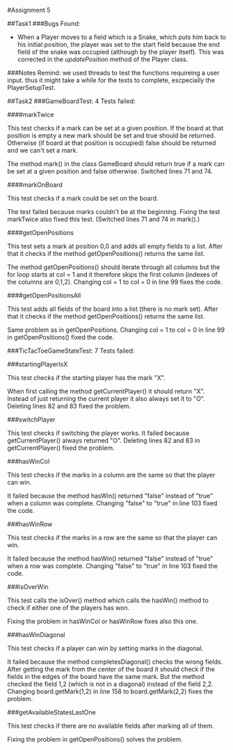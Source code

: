 #Assignment 5

##Task1
###Bugs Found:

- When a Player moves to a field which is a Snake, which puts him back to his initial position, the player was set to the start field
because the end field of the snake was occupied (although by the player itself). This was corrected
in the *updatePosition* method of the Player class.

###Notes
Remind: we used threads to test the functions requireing a user input. thus it might take a while
for the tests to complete, escpecially the PlayerSetupTest.

##Task2
###GameBoardTest:
4 Tests failed: 

####markTwice

This test checks if a mark can be set at a given position. If the board at that position is empty
a new mark should be set and true should be returned. Otherwise (if board at that position is occupied)
false should be returned and we can't set a mark.

The method mark() in the class GameBoard should return true if a mark can be set at a given position and 
false otherwise.
Switched lines 71 and 74.
 
####markOnBoard 

This test checks if a mark could be set on the board. 

The test failed because marks couldn't be at the beginning. Fixing the test markTwice also
fixed this test. (Switched lines 71 and 74 in mark().)

####getOpenPositions

This test sets a mark at position 0,0 and adds all empty fields to a list. After that it checks if the
method getOpenPositions() returns the same list. 

The method getOpenPositions() should iterate through all columns but the for loop starts at col = 1 
and it therefore skips the first column (indexes of the columns are 0,1,2).
Changing col = 1 to col = 0 in line 99 fixes the code. 

####getOpenPositionsAll

This test adds all fields of the board into a list (there is no mark set). After that it checks if the 
method getOpenPositions() returns the same list. 

Same problem as in getOpenPositions. Changing col = 1 to col = 0 in line 99 in getOpenPositions()
fixed the code. 

###TicTacToeGameStateTest:
7 Tests failed:

###startingPlayerIsX  

This test checks if the starting player has the mark "X". 

When first calling the method getCurrentPlayer() it should return "X". Instead of just returning the
current player it also always set it to "O".
Deleting lines 82 and 83 fixed the problem.

###switchPlayer

This test checks if switching the player works. It failed because getCurrentPlayer() always returned
"O". 
Deleting lines 82 and 83 in getCurrentPlayer() fixed the problem.

###hasWinCol

This test checks if the marks in a column are the same so that the player can win. 

It failed because the method hasWin() returned "false" instead of "true" when a column was complete.
Changing "false" to "true" in line 103 fixed the code.

###hasWinRow

This test checks if the marks in a row are the same so that the player can win. 

It failed because the method hasWin() returned "false" instead of "true" when a row was complete.
Changing "false" to "true" in line 103 fixed the code.

###isOverWin

This test calls the isOver() method which calls the hasWin() method to check if either one of the 
players has won. 

Fixing the problem in hasWinCol or hasWinRow fixes also this one.

###hasWinDiagonal

This test checks if a player can win by setting marks in the diagonal. 

It failed because the method completesDiagonal() checks the wrong fields. After getting the mark 
from the center of the board it should check if the fields in the edges of the board have the same 
mark. But the method checked the field 1,2 (which is not in a diagonal) instead of the field 2,2.
Changing board.getMark(1,2) in line 158 to board.getMark(2,2) fixes the problem.

###getAvailableStatesLastOne


This test checks if there are no available fields after marking all of them. 

Fixing the problem in getOpenPositions() solves the problem.
